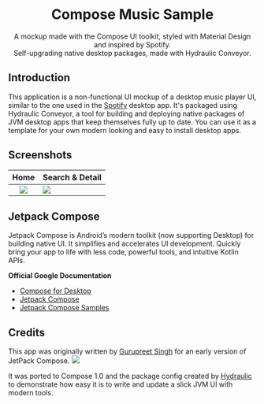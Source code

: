 <h1 align="center">Compose Music Sample</h1>

<div align="center">
  A mockup made with the Compose UI toolkit, styled with Material Design and inspired by Spotify.
</div>

<div align="center">
  Self-upgrading native desktop packages, made with Hydraulic Conveyor.
</div>

## Introduction

This application is a non-functional UI mockup of a desktop music player UI, similar to the one used in the [Spotify](https://www.spotify.com/) 
desktop app. It's packaged using Hydraulic Conveyor, a tool for building and deploying native packages of JVM desktop apps that keep 
themselves fully up to date. You can use it as a template for your own modern looking and easy to install desktop apps.

## Screenshots

Home             |  Search & Detail
:-------------------------:|:-------------------------
![](https://media.giphy.com/media/NMLgK1lJ8UGtNxx3ja/giphy.gif)  |  ![](https://media.giphy.com/media/OaQy1bKngytw5FvoSg/giphy.gif)

## Jetpack Compose

Jetpack Compose is Android’s modern toolkit (now supporting Desktop) for building native UI. It simplifies and
accelerates UI development. Quickly bring your app to life with less code, powerful tools, and intuitive Kotlin APIs.

**Official Google Documentation**
  - [Compose for Desktop](https://www.jetbrains.com/lp/compose/)
  - [Jetpack Compose](https://developer.android.com/jetpack/compose)
  - [Jetpack Compose Samples](https://github.com/android/compose-samples)

## Credits

This app was originally written by [Gurupreet Singh](https://github.com/Gurupreet) for an early version of JetPack Compose. <a 
href="https://twitter.com/_gurupreet"> <img src="https://img.shields.io/twitter/url?label=follow&style=social&url=https%3A%2F%2Ftwitter.
com%2F_gurupreet" /></a>

It was ported to Compose 1.0 and the package config created by [Hydraulic](https://hydraulic.dev) to demonstrate how easy it is to 
write and update a slick JVM UI with modern tools.
